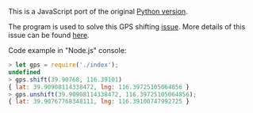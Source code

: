 This is a JavaScript port of the original [Python version](https://github.com/scateu/PyWGS84ToGCJ02).

The program is used to solve this GPS shifting [issue](https://www.serviceobjects.com/blog/why-gps-coordinates-look-wrong-on-maps-of-china/). More details of this issue can be found [here](https://en.wikipedia.org/wiki/Restrictions_on_geographic_data_in_China).

Code example in "Node.js" console:

```js
> let gps = require('./index');
undefined
> gps.shift(39.90768, 116.39101)
{ lat: 39.90908114338472, lng: 116.39725105064856 }
> gps.unshift(39.90908114338472, 116.39725105064856);
{ lat: 39.90767768348111, lng: 116.39100747992725 }
```
